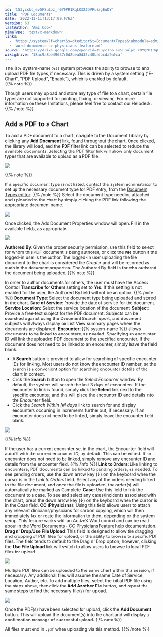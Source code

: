 ```yaml
---
id: '153ycsbo_ev5FSulpz_r0YQPR1RqLO32JDVPuZagEuDY'
title: 'PDF Documents'
date: '2022-11-11T13:17:09.076Z'
version: 63
lastAuthor: 'Ami Cook'
mimeType: 'text/x-markdown'
links:
  - 'https://system/?f=chart&s=dteditor&t=Document+Types&tabmodule=admin&tabselect=Document+Types'
  - 'word-documents-cc-physicians-feature.md'
source: 'https://drive.google.com/open?id=153ycsbo_ev5FSulpz_r0YQPR1RqLO32JDVPuZagEuDY'
wikigdrive: '18ac9a8be49637c0d2bea8d32c40badbcda9a0ca'
---
```

The {{% system-name %}} system provides the ability to browse to and upload PDF file types, if necessary. This is driven by a system setting ("E-Chart", "PDF Upload", "Enable"), which is enabled by default.  
{{% note %}}

Though users may upload and store any type of file to a chart, certain file types are not supported for printing, faxing, or viewing. For more information on these limitations, please feel free to contact our Helpdesk.
{{% /note %}}

## Add a PDF to a Chart

To add a PDF document to a chart, navigate to the Document Library by clicking any **Add Document** link, found throughout the chart. Once clicked, the library will load, and the **PDF** filter link can be selected to reduce the available documents. Selecting the PDF filter link will show only document types that are available to upload as a PDF file.

![](../pdf-documents.assets/05a52e02ef3a41c01fd9f09188d1ad5b.png)

{{% note %}}

If a specific document type is not listed, contact the system administrator to set up the necessary document type for PDF entry, from the [Document Types editor](https://system/?f=chart&s=dteditor&t=Document+Types&tabmodule=admin&tabselect=Document+Types).
{{% /note %}}
Select the document type needing attached and uploaded to the chart by simply clicking the PDF link following the appropriate document name.

![](../pdf-documents.assets/0e5418c78d7eb6776847e3ca74c6896a.png)

Once clicked, the Add Document Properties window will open. Fill in the available fields, as appropriate.

![](../pdf-documents.assets/cb9f2e51a6a9dd3675aaa755a0c690ef.png)

**Authored By**: Given the proper security permission, use this field to select for whom this PDF document is being authored, or click the **Me** button if the logged-in user is the author. The logged-in user uploading the file document to the chart is considered the *Creator* and will be recorded as such in the document properties. The Authored By field is for who authored the document being uploaded.
{{% note %}}

In order to author documents for others, the user must have the Access Control **Transcribe for Others** setting set to **Yes**. If this setting is not enabled for the user, the Authored By field will not be an option.
{{% /note %}}
**Document Type**: Select the document type being uploaded and stored in the chart.
**Date of Service**: Provide the date of service for the document.
**Service Location**: Select the service location of the document.
**Subject**: Provide a free-text subject for the PDF document. Subjects can be searched against using the Document Search report, and document subjects will always display on List View summary pages where the documents are displayed.
**Encounter**: {{% system-name %}} allows documents to be linked to encounters, as needed. Specifying an encounter ID will link the uploaded PDF document to the specified encounter. If the document does not need to be linked to an encounter, simply leave the field blank.
* A <strong>Search</strong> button is provided to allow for searching of specific encounter IDs for linking. Most users do not know the encounter ID number, so the search is a convenient option for searching encounter details of the chart in context.
* Click the <strong>Search</strong> button to open the <em>Select Encounter</em> window. By default, the system will search the last 3 days of encounters. If the encounter to link is found, simply click the <strong>Select</strong> link next to the specific encounter, and this will place the encounter ID and details into the <em>Encounter</em> field.
* Click the <em>Search Within [#] days</em> link to search for and display encounters occurring in increments further out, if necessary. If an encounter does not need to be linked, simply leave the encounter field blank.

![](../pdf-documents.assets/007d38b6bf7c9fdd8a5eb390be1c04da.png)

{{% info %}}

If the user has a current encounter set in the chart, the Encounter field will autofill with the current encounter ID, by default. This can be edited. If an encounter does not need to be linked, simply remove any encounter ID and details from the encounter field.
{{% /info %}}
**Link to Orders**: Like linking to encounters, PDF documents can be linked to pending orders, as needed. To see pending orders, use the down arrow key (↓) on the keyboard when the cursor is in the *Link to Orders* field. Select any of the orders needing linked to the file document, and once the file is uploaded, the order(s) will automatically be marked as Complete.
**Case**: Use this field to link the document to a case. To see and select any cases/incidents associated with the chart, press the down arrow key (↓) on the keyboard when the cursor is in the *Case* field.
**CC** (**Physicians**): Using this field allows users to attach any relevant clinicians/physicians for carbon copying, which will then immediately fax or route the information to them, depending on the system setup. This feature works with an ActiveX Word control and can be read about in the [Word Documents - CC Physicians Feature](word-documents-cc-physicians-feature.md) help documentation.
**Drag n' Drop/Use File Upload**: This field is designed to allow the dragging and dropping of PDF files for upload, or the ability to browse to specific PDF files. The field tends to default to the Drag n' Drop option; however, clicking the **Use File Upload** link will switch to allow users to browse to local PDF files for upload.

![](../pdf-documents.assets/1e0a497f6ef4fa92df8d5bc0d6989393.png)

Multiple PDF files can be uploaded to the same chart within this session, if necessary. Any additional files will assume the same Date of Service, Location, Author, etc. To add multiple files, select the initial PDF file using the steps above, then click the **Add Another File** button, and repeat the same steps to find the necessary file(s) for upload.

![](../pdf-documents.assets/1dec34166eff4aa5a928f63c62d555dd.png)

Once the PDF(s) have been selected for upload, click the **Add Document** button. This will upload the document(s) into the chart and will display a confirmation message of successful upload.
{{% note %}}

All files must end in `.pdf` when uploading via this method.
{{% /note %}}

